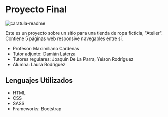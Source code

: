 # Proyecto Final

![caratula-readme](https://github.com/LauraGRod/entrega-final-rodriguez/assets/138539646/c9fa83ba-54bb-4c68-b9a5-9bfe345c277e)

Este es un proyecto sobre un sitio para una tienda de ropa ficticia, "Atelier". Contiene 5 páginas web responsive navegables entre sí.

- Profesor: Maximiliano Cardenas
- Tutor adjunto: Damián Laterza
- Tutores regulares:  Joaquín De La Parra, Yeison Rodríguez
- Alumna: Laura Rodríguez

## Lenguajes Utilizados
- HTML
- CSS
- SASS
- Frameworks: Bootstrap
